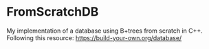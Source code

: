 # FromScratchDB

My implementation of a database using B+trees from scratch in C++.  
Following this resource: https://build-your-own.org/database/